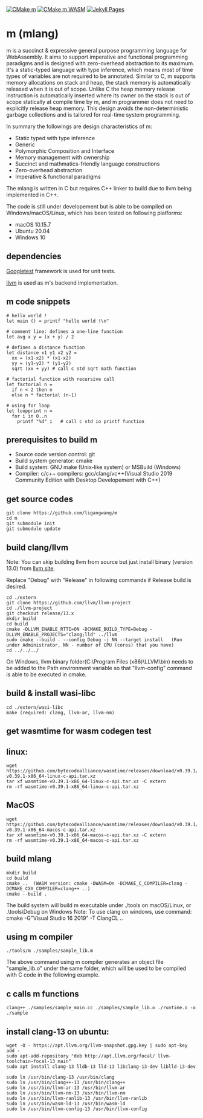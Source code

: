 [![CMake m](https://github.com/ligangwang/m/actions/workflows/cmake-app.yml/badge.svg)](https://github.com/ligangwang/m/actions/workflows/cmake-app.yml) [![CMake m WASM](https://github.com/ligangwang/m/actions/workflows/cmake-wasm.yml/badge.svg)](https://github.com/ligangwang/m/actions/workflows/cmake-wasm.yml) [![Jekyll Pages](https://github.com/ligangwang/m/actions/workflows/github-pages.yml/badge.svg)](https://github.com/ligangwang/m/actions/workflows/github-pages.yml)

# m (mlang)
m is a succinct & expressive general purpose programming language for WebAssembly. It aims to support imperative and functional programming paradigms and is designed with zero-overhead abstraction to its maximum. It's a static-typed language with type inference, which means most of time types of variables are not required to be annotated. Similar to C, m supports memory allocations on stack and heap, the stack memory is automatically released when it is out of scope. Unlike C the heap memory release instruction is automatically inserted where its owner on the stack is out of scope statically at compile time by m, and m programmer does not need to explicitly release heap memory. This design avoids the non-deterministic garbage collections and is tailored for real-time system programming.


In summary the followings are design characteristics of m:
* Static typed with type inference
* Generic
* Polymorphic Composition and Interface
* Memory management with ownership
* Succinct and mathmatics-friendly language constructions
* Zero-overhead abstraction
* Imperative & functional paradigms


The mlang is written in C but requires C++ linker to build due to llvm being implemented in C++. 

The code is still under developement but is able to be compiled on Windows/macOS/Linux, which has been tested on following platforms:
* macOS 10.15.7
* Ubuntu 20.04
* Windows 10


## dependencies

[Googletest](https://github.com/google/googletest) framework is used for unit tests.

[llvm](https://github.com/llvm/llvm-project) is used as m's backend implementation.

## m code snippets
```
# hello world !
let main () = printf "hello world !\n"

# comment line: defines a one-line function
let avg x y = (x + y) / 2

# defines a distance function
let distance x1 y1 x2 y2 = 
  xx = (x1-x2) * (x1-x2)
  yy = (y1-y2) * (y1-y2)
  sqrt (xx + yy) # call c std sqrt math function

# factorial function with recursive call
let factorial n = 
  if n < 2 then n
  else n * factorial (n-1)

# using for loop
let loopprint n = 
  for i in 0..n
    printf "%d" i   # call c std io printf function
```

## prerequisites to build m
* Source code version control: git
* Build system generator: cmake
* Build system: GNU make (Unix-like system) or MSBuild (Windows)
* Compiler: c/c++ compilers: gcc/clang/vc++(Visual Studio 2019 Community Edition with Desktop Developement with C++) 

## get source codes
```
git clone https://github.com/ligangwang/m
cd m
git submodule init
git submodule update
```

## build clang/llvm
Note: You can skip building llvm from source but just install binary (version 13.0) from [llvm site](https://releases.llvm.org/). 

Replace "Debug" with "Release" in following commands if Release build is desired.
```
cd ./extern
git clone https://github.com/llvm/llvm-project
cd ./llvm-project
git checkout release/13.x
mkdir build
cd build
cmake -DLLVM_ENABLE_RTTI=ON -DCMAKE_BUILD_TYPE=Debug -DLLVM_ENABLE_PROJECTS="clang;lld" ../llvm
sudo cmake --build . --config Debug -j NN --target install   (Run under Administrator, NN - number of CPU (cores) that you have)
cd ../../../
```
On Windows, llvm binary folder(C:\Program Files (x86)\LLVM\bin) needs to be added to the Path environment variable so that "llvm-config" command is able to be executed in cmake. 

## build & install wasi-libc
```
cd ./extern/wasi-libc
make (required: clang, llvm-ar, llvm-nm)
```

## get wasmtime for wasm codegen test
## linux:
```
wget https://github.com/bytecodealliance/wasmtime/releases/download/v0.39.1/wasmtime-v0.39.1-x86_64-linux-c-api.tar.xz
tar xf wasmtime-v0.39.1-x86_64-linux-c-api.tar.xz -C extern
rm -rf wasmtime-v0.39.1-x86_64-linux-c-api.tar.xz
```

## MacOS
```
wget https://github.com/bytecodealliance/wasmtime/releases/download/v0.39.1/wasmtime-v0.39.1-x86_64-macos-c-api.tar.xz
tar xf wasmtime-v0.39.1-x86_64-macos-c-api.tar.xz -C extern
rm -rf wasmtime-v0.39.1-x86_64-macos-c-api.tar.xz

```
## build mlang
```
mkdir build
cd build
cmake ..  (WASM version: cmake -DWASM=On -DCMAKE_C_COMPILER=clang -DCMAKE_CXX_COMPILER=clang++ ..)
cmake --build .
```
The build system will build m executable under ./tools on macOS/Linux, or .\tools\Debug on Windows
Note: To use clang on windows, use command: cmake -G"Visual Studio 16 2019" -T ClangCL ..

## using m compiler
```
./tools/m ./samples/sample_lib.m
```
The above command using m compiler generates an object file "sample_lib.o" under the same folder, which will be used to be compiled with C code in the following example.

## c calls m functions
```
clang++ ./samples/sample_main.cc ./samples/sample_lib.o ./runtime.o -o ./sample
```

## install clang-13 on ubuntu:
```
wget -O - https://apt.llvm.org/llvm-snapshot.gpg.key | sudo apt-key add -
sudo apt-add-repository "deb http://apt.llvm.org/focal/ llvm-toolchain-focal-13 main"
sudo apt install clang-13 lldb-13 lld-13 libclang-13-dev liblld-13-dev

sudo ln /usr/bin/clang-13 /usr/bin/clang
sudo ln /usr/bin/clang++-13 /usr/bin/clang++
sudo ln /usr/bin/llvm-ar-13 /usr/bin/llvm-ar
sudo ln /usr/bin/llvm-nm-13 /usr/bin/llvm-nm
sudo ln /usr/bin/llvm-ranlib-13 /usr/bin/llvm-ranlib
sudo ln /usr/bin/wasm-ld-13 /usr/bin/wasm-ld
sudo ln /usr/bin/llvm-config-13 /usr/bin/llvm-config
```